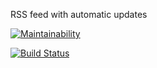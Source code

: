 RSS feed with automatic updates

[![Maintainability](https://api.codeclimate.com/v1/badges/4cbfd175338051124ff2/maintainability)](https://codeclimate.com/github/vitamin163/frontend-project-lvl3/maintainability)

[![Build Status](https://travis-ci.org/vitamin163/frontend-project-lvl3.svg?branch=master)](https://travis-ci.org/vitamin163/frontend-project-lvl3)